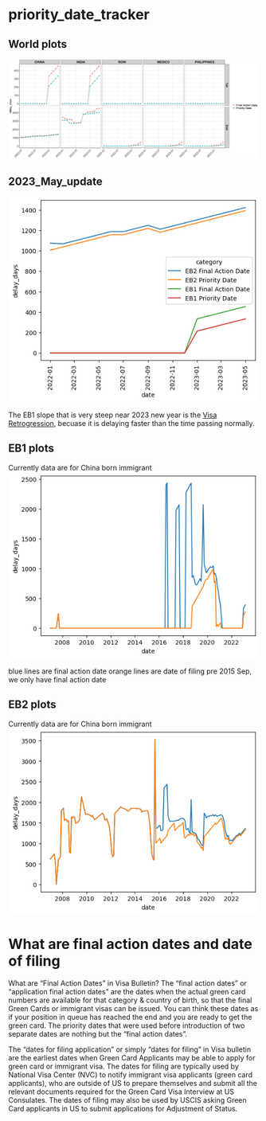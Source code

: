 # priority_date_tracker

## World plots
![all_plot](<2023_05_world_facet.png>)

## 2023_May_update
![2023_may](<2023_05_all.png>)

The EB1 slope that is very steep near 2023 new year is the [Visa Retrogression](https://www.uscis.gov/green-card/green-card-processes-and-procedures/visa-availability-priority-dates/visa-retrogression), becuase it is delaying faster than the time passing normally.
## EB1 plots
Currently data are for China born immigrant 
![EB1_plot](<EB1.png>)

blue lines are final action date
orange lines are date of filing
pre 2015 Sep, we only have final action date
## EB2 plots
Currently data are for China born immigrant 
![EB2_plot](<EB2.png>)


# What are final action dates and date of filing

What are “Final Action Dates” in Visa Bulletin?
The “final action dates” or “application final action dates” are the dates when the actual green card numbers are available for that category & country of birth, so that the final Green Cards or immigrant visas can be issued.  You can think these dates as if your position in queue has reached the end and you are ready to get the green card. The priority dates that were used before introduction of two separate dates are nothing but the “final action dates”.  

The “dates for filing application” or simply “dates for filing” in Visa bulletin are the earliest dates when Green Card Applicants may be able to apply for green card or immigrant visa.  The dates for filing are typically used by National Visa Center (NVC) to notify immigrant visa applicants (green card applicants), who are outside of US to prepare themselves and submit all the relevant documents required for the Green Card Visa Interview at US Consulates. The dates of filing may also be used by USCIS asking Green Card applicants in US to submit applications for Adjustment of Status.
